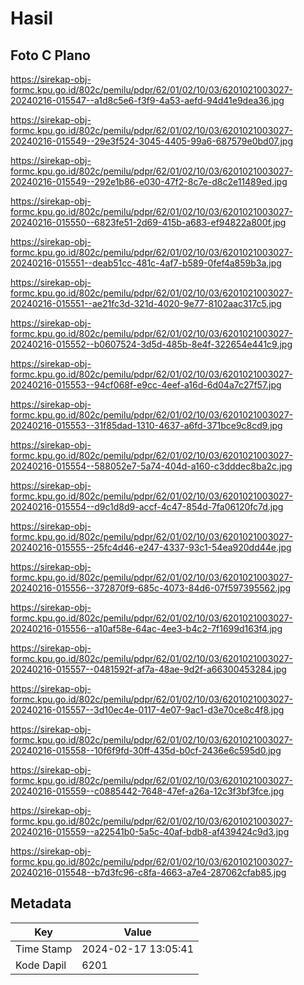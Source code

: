 # Hasil

## Foto C Plano

https://sirekap-obj-formc.kpu.go.id/802c/pemilu/pdpr/62/01/02/10/03/6201021003027-20240216-015547--a1d8c5e6-f3f9-4a53-aefd-94d41e9dea36.jpg

https://sirekap-obj-formc.kpu.go.id/802c/pemilu/pdpr/62/01/02/10/03/6201021003027-20240216-015549--29e3f524-3045-4405-99a6-687579e0bd07.jpg

https://sirekap-obj-formc.kpu.go.id/802c/pemilu/pdpr/62/01/02/10/03/6201021003027-20240216-015549--292e1b86-e030-47f2-8c7e-d8c2e11489ed.jpg

https://sirekap-obj-formc.kpu.go.id/802c/pemilu/pdpr/62/01/02/10/03/6201021003027-20240216-015550--6823fe51-2d69-415b-a683-ef94822a800f.jpg

https://sirekap-obj-formc.kpu.go.id/802c/pemilu/pdpr/62/01/02/10/03/6201021003027-20240216-015551--deab51cc-481c-4af7-b589-0fef4a859b3a.jpg

https://sirekap-obj-formc.kpu.go.id/802c/pemilu/pdpr/62/01/02/10/03/6201021003027-20240216-015551--ae21fc3d-321d-4020-9e77-8102aac317c5.jpg

https://sirekap-obj-formc.kpu.go.id/802c/pemilu/pdpr/62/01/02/10/03/6201021003027-20240216-015552--b0607524-3d5d-485b-8e4f-322654e441c9.jpg

https://sirekap-obj-formc.kpu.go.id/802c/pemilu/pdpr/62/01/02/10/03/6201021003027-20240216-015553--94cf068f-e9cc-4eef-a16d-6d04a7c27f57.jpg

https://sirekap-obj-formc.kpu.go.id/802c/pemilu/pdpr/62/01/02/10/03/6201021003027-20240216-015553--31f85dad-1310-4637-a6fd-371bce9c8cd9.jpg

https://sirekap-obj-formc.kpu.go.id/802c/pemilu/pdpr/62/01/02/10/03/6201021003027-20240216-015554--588052e7-5a74-404d-a160-c3dddec8ba2c.jpg

https://sirekap-obj-formc.kpu.go.id/802c/pemilu/pdpr/62/01/02/10/03/6201021003027-20240216-015554--d9c1d8d9-accf-4c47-854d-7fa06120fc7d.jpg

https://sirekap-obj-formc.kpu.go.id/802c/pemilu/pdpr/62/01/02/10/03/6201021003027-20240216-015555--25fc4d46-e247-4337-93c1-54ea920dd44e.jpg

https://sirekap-obj-formc.kpu.go.id/802c/pemilu/pdpr/62/01/02/10/03/6201021003027-20240216-015556--372870f9-685c-4073-84d6-07f597395562.jpg

https://sirekap-obj-formc.kpu.go.id/802c/pemilu/pdpr/62/01/02/10/03/6201021003027-20240216-015556--a10af58e-64ac-4ee3-b4c2-7f1699d163f4.jpg

https://sirekap-obj-formc.kpu.go.id/802c/pemilu/pdpr/62/01/02/10/03/6201021003027-20240216-015557--0481592f-af7a-48ae-9d2f-a66300453284.jpg

https://sirekap-obj-formc.kpu.go.id/802c/pemilu/pdpr/62/01/02/10/03/6201021003027-20240216-015557--3d10ec4e-0117-4e07-9ac1-d3e70ce8c4f8.jpg

https://sirekap-obj-formc.kpu.go.id/802c/pemilu/pdpr/62/01/02/10/03/6201021003027-20240216-015558--10f6f9fd-30ff-435d-b0cf-2436e6c595d0.jpg

https://sirekap-obj-formc.kpu.go.id/802c/pemilu/pdpr/62/01/02/10/03/6201021003027-20240216-015559--c0885442-7648-47ef-a26a-12c3f3bf3fce.jpg

https://sirekap-obj-formc.kpu.go.id/802c/pemilu/pdpr/62/01/02/10/03/6201021003027-20240216-015559--a22541b0-5a5c-40af-bdb8-af439424c9d3.jpg

https://sirekap-obj-formc.kpu.go.id/802c/pemilu/pdpr/62/01/02/10/03/6201021003027-20240216-015548--b7d3fc96-c8fa-4663-a7e4-287062cfab85.jpg


## Metadata

| Key        | Value               |
| ---------- | ------------------- |
| Time Stamp | 2024-02-17 13:05:41 |
| Kode Dapil | 6201                |



